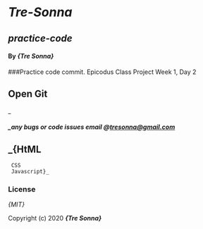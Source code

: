 # _Tre-Sonna_

## _practice-code_
#### By _**{Tre Sonna}**_

###Practice code commit. Epicodus Class Project Week 1, Day 2

## Open Git



_

##### _any bugs or code issues email @tresonna@gmail.com

## _{HtML
     CSS
     Javascript}_

### License

*{MIT}*

Copyright (c) 2020 **_{Tre Sonna}_**
